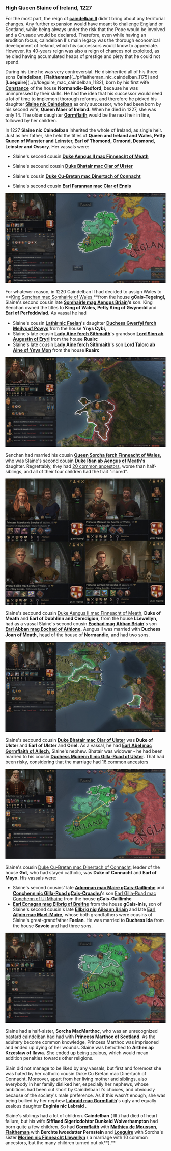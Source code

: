 ### High Queen Slaine of Ireland, 1227

For the most part, the reign of **[caindelban II](../p/caindelban_ii_mac_caindelban_1147.md)** didn't bring about any territorial changes. Any further expansion would have meant to challenge England or Scotland, while being always under the risk that the Pope would be involved and a Crusade would be declared. Therefore, even while having an erudition focus, caindelban II's main legacy was the thorough economical development of Ireland, which his successors would know to appreciate. However, its 40-years reign was also a reign of chances not exploited, as he died having accumulated heaps of prestige and piety that he could not spend. 

During his time he was very controversial. He disinherited all of his three sons **Caindelban**, [**Flaitheman**](../p/flaitheman_nic_caindelban_1175] and [**Loeguire**](../p/loeguire_mac_caindelban_1182],  born by his first wife [**Constance**](../p/constance_randolph_1144.md) of the house **Normandie-Bedford**, because he was unimpressed by their skills. He had the idea that his successor would need a lot of time to implement thorough reforms, and therefore he picked his daughter **[Slaine nic Caindelban](../p/slaine_nic_caindelban_1212.md)** as only successor, who had been born by his second wife, **Queen Maer of Ireland.** When he died in 1227, she was only 14. The older daughter [**Gormflaith**](../p/gormflaith_nic_caindelban_1171.md) would be the next heir in line, followed by her children.

In 1227 **Slaine nic Caindelban** inherited the whole of Ireland, as single heir. Just as her father, she held the titles of **Queen and Ireland and Wales, Petty Queen of Munster and Leinster, Earl of Thomond, Ormond, Desmond, Leinster and Ossory**. Her vassals were:

- Slaine's second cousin **[Duke Aengus II mac Finneacht of Meath](../p/aengus_ii_mac_finneacht_1177.md)**
- Slaine's secound cousin **[Duke Bhatair mac Ciar of Ulster](../p/bhatair_mac_ciar_1167.md)**

- Slaine's cousin **[Duke Cu-Bretan mac Dinertach of Connacht](../p/cu-bretan_mac_dinertach_1161.md)**
- Slaine's second cousin **[Earl Farannan mac Ciar of Ennis](../p/farannan_mac_ciar_1179.md)**

![img](13-Queen-Slaine-1227/map1.jpg)

For whatever reason, in 1220 Caindelban II had decided to assign Wales to **[King Senchan mac Somhairle of Wales ](../p/senchan_mac_somhairle_1188.md)**from the house **gCais-Tegeingl,** Slaine's second cousin late **[Somhairle mag Aengus Briain](../p/somhairle_mag_aengus_1158.md)'s** son. King Senchan owned the titles to **King of Wales, Petty King of Gwynedd** and **Earl of Perfeddwlad.** As vassal he had 

- Slaine's cousin **[Lathir nic Faelan](../p/lathir_nic_faelan_1162.md)**'s daughter **[Duchess Gwerfyl ferch Meilys of Powys](../p/gwerfyl_ferch_meilys_1180.md)** from the house **Ynys Cybi,** 
- Slaine's late cousin **[Lady Aine ferch Sithmaith](../p/aine_ferch_sithmaith_1169.md)**'s grandson **[Lord Sion ab Augustin of Eryri](../p/sion_ab_augustin_1224.md)** from the house **Ruairc** 
- Slaine's late cousin **[Lady Aine ferch Sithmaith](../p/aine_ferch_sithmaith_1169.md)**'s son **[Lord Talorc ab Aine of Ynys Mon](../p/talorc_ab_aine_1200.md)** from the house **Ruairc**

![img](13-Queen-Slaine-1227/map2.jpg)

Senchan had married his cousin **[Queen Sorcha ferch Finneacht of Wales](../p/sorcha_ferch_finneacht_1172.md),** who was Slaine's second cousin **[Duke Rian ab Aengus of Meath](../p/rian_i_ab_aengus_1144.md)'s** daughter. Regrettably, they had [20 common ancestors](https://drive.google.com/file/d/1xNZ0EH6jJRHVvT7AweFbJEoGH7Hh2dNg/view?usp=sharing), worse than half-siblings, and all of their four children had the trait "inbred".

![img](13-Queen-Slaine-1227/inbred1.jpg)

Slaine's secound cousin [Duke Aengus II mac Finneacht of Meath](../p/aengus_ii_mac_finneacht_1177.md), **Duke of Meath** and **Earl of Dubhlinn and Ceredigion,** from the house **LLewellyn,** had as a vassal Slaine's second cousin **[Eochad mag Abban Briain](../p/eochad_mag_abban_1163.md)**'s son **[Earl Abban mag Eochad of Athlone](../p/abban_mag_eochad_1181.md).** Aengus II was married with **Duchess Joan of Meath,** head of the house of **Normandie,** and had two sons.

![img](13-Queen-Slaine-1227/amp3.jpg)

Slaine's secound cousin **[Duke Bhatair mac Ciar of Ulster](../p/bhatair_mac_ciar_1167.md)** was **Duke of Ulster** and **Earl of Ulster** and **Oriel.** As a vassal, he had **[Earl Abel mac Gormflaith of Ailech](../p/abel_mac_gormflaith_1190.md),** Slaine's nephew. Bhatair was widower - he had been married to his cousin **[Duchess Muirenn II nic Gilla-Ruad of Ulster](../p/muirenn_ii_nic_gilla-ruad_1165.md).** That had been risky, considering that the marriage had [16 common ancestors](https://drive.google.com/file/d/1a3lF6ul2BDiVxSR49VlQgsxFoSykgDoI/view?usp=sharing)

![img](13-Queen-Slaine-1227/map4.jpg)

Slaine's cousin [Duke Cu-Bretan mac Dinertach of Connacht](../p/cu-bretan_mac_dinertach_1161.md), leader of the house **Got,** who had stayed catholic, was **Duke of Connacht** and **Earl of Mayo.** His vassals were:

- Slaine's second cousins' late **[Adomnan mac Maire gCais-Gaillimhe](../p/adomnan_mac_maire_1162.md)** and **[Conchenn nic Gilla-Ruad gCais-Cruachu](../p/conchenn_nic_gilla-ruad_1163.md)**'s son [Earl Gilla-Ruad mac Conchenn of Ui Mhaine](../p/gilla-ruad_mac_conchenn_1182.md) from the house **gCais-Gaillimhe**
-  **[Earl Eonagan mag Ellbrig of Breifne](../p/eonagan_mag_ellbrig_1193.md)** from the house **gCais-Inis,** son of Slaine's second cousin's late **[Ellbrig nig Aileann Briain](../p/ellbrig_nig_aileann_1155.md)** and late **[Earl Ailpin mac Mael-Muire](../p/ailpin_mac_mael-muire_1158.md),** whose both grandfathers were cousins of Slaine's great-grandfather **Faelan**. He was married to **Duchess Ida** from the house **Savoie** and had three sons.

![img](13-Queen-Slaine-1227/map5.jpg)

Slaine had a half-sister, **Sorcha MacMarthoc**, who was an unrecognized bastard caindelban had had with **Princess Marthoc of Scotland**. As the adultery become common knowledge, Princess Marthoc was imprisoned and ended up dying of her wounds. Slaine was betrothed to **Arthen ap Krzeslaw of** **Ilawa.** She ended up being zealous, which would mean addition penalties towards other religions.

Slain did not manage to be liked by any vassals, but first and foremost she was hated by her catholic cousin Duke Cu Bretan mac Dinertach of Connacht. Moreover, apart from her living mother and siblings, also everybody in her family disliked her, especially her nephews, whose ambitions had been cut short by Caindelban II's choices, and obviously because of the society's male preference. As if this wasn't enough, she was being bullied by her nephew **[Labraid mac Gormflaith](../p/labraid_mac_gormflaith_1188.md)**'s ugly and equally zealous daughter **Euginia nic Labraid .**

Slaine's siblings had a lot of children. **Caindelban** ( III ) had died of heart failure, but his wife **Sifflaed Sigericdohtor Dunkeld Wolverhampton** had born quite a few children. So had **[Gormflaith](../p/gormflaith_nic_caindelban_1171.md)** with **[Mathieu de Mousson](../p/mathieu_de_mousson_1187.md)**, **[Flaitheman](../p/flaitheman_nic_caindelban_1175.md)** with **Berchte Iwosdatter Pernstein** and **[Loeguire](../p/loeguire_mac_caindelban_1182.md)** with Sorcha's sister **[Morien nic Finneacht Llewellyn](../p/morien_nic_finneacht_1183.md)** ( a marriage with 10 common ancestors, but the many children turned out ok**).**







> 